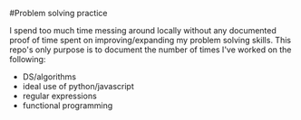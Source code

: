 #Problem solving practice

I spend too much time messing around locally without any documented proof of time spent on improving/expanding my problem solving skills. This repo's only purpose is to document the number of times I've worked on the following:
- DS/algorithms
- ideal use of python/javascript
- regular expressions
- functional programming



